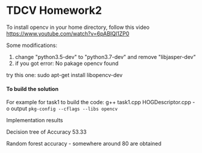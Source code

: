 # TDCV Homework2

To install opencv in your home directory, follow this video https://www.youtube.com/watch?v=6pABIQl1ZP0

Some modifications:
1) change "python3.5-dev" to "python3.7-dev" and remove "libjasper-dev"
2) if you got error: No pakage opencv found

try this one:
sudo apt-get install libopencv-dev



#### To build the solution

For example for task1
to build the code:  g++ task1.cpp HOGDescriptor.cpp  -o output `pkg-config --cflags --libs opencv`

Implementation results

Decision tree of Accuracy 53.33

Random forest accuracy - somewhere around 80 are obtained
